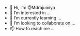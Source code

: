 - 👋 Hi, I’m @Mdrajumiya
- 👀 I’m interested in ...
- 🌱 I’m currently learning ...
- 💞️ I’m looking to collaborate on ...
- 📫 How to reach me ...

<!---
Mdrajumiya/Mdrajumiya is a ✨ special ✨ repository because its `README.md` (this file) appears on your GitHub profile.
You can click the Preview link to take a look at your changes.
--->

